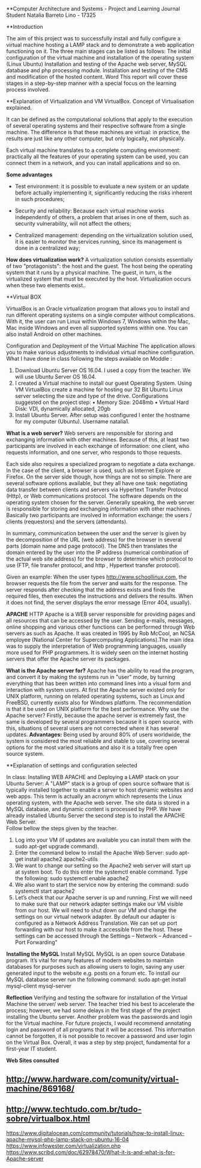 **Computer Architecture and Systems - Project and Learning Journal
Student Natalia Barreto Lino - 17325

**Introduction

The aim of this project was to successfully install and fully configure a virtual machine hosting a LAMP stack and to demonstrate a web application functioning on it. The three main stages can be listed as follows:
The initial configuration of the virtual machine and installation of the operating system (Linux Ubuntu)
Installation and testing of the Apache web server, MySQL database and php processing module.
Installation and testing of the CMS and modification of the hosted content. Word 
This report will cover these stages in a step-by-step manner with a special focus on the learning process involved.

**Explanation of Virtualization and VM VirtualBox. 
Concept of Virtualisation explained. 

It can be defined as the computational solutions that apply to the execution of several operating systems and their respective software from a single machine. The difference is that these machines are virtual: in practice, the results are just like any other computer, but only logically, not physically.

Each virtual machine translates to a complete computing environment: practically all the features of your operating system can be used, you can connect them in a network, and you can install applications and so on. 

**Some advantages**
- Test environment: it is possible to evaluate a new system or an update before actually implementing it, significantly reducing the risks inherent in such procedures;

- Security and reliability: Because each virtual machine works independently of others, a problem that arises in one of them, such as security vulnerability, will not affect the others;

- Centralized management: depending on the virtualization solution used, it is easier to monitor the services running, since its management is done in a centralized way;

**How does virtualization work?** 
A virtualization solution consists essentially of two "protagonists": the host and the guest. The host being the operating system that it runs by a physical machine. The guest, in turn, is the virtualized system that must be executed by the host. Virtualization occurs when these two elements exist..

**Virtual BOX

VirtualBox is an Oracle virtualization program that allows you to install and run different operating systems on a single computer without complications. With it, the user can run Linux within Windows 7, Windows within the Mac, Mac inside Windows and even all supported systems within one. You can also install Android on other machines.

Configuration and Deployment of the Virtual Machine 
The application allows you to make various adjustments to individual virtual machine configuration. What I have done in class following the steps available on Moddle :

1.	Download Ubuntu Server OS 16.04. I used a copy from the teacher. We will use Ubuntu Server OS 16.04.
2.	 I created a Virtual machine to install our guest Operating System. Using VM VirtualBox create a machine for hosting our 32 Bit Ubuntu Linux server selecting the size and type of the drive. Configurations suggested on the project step: • Memory Size: 2048mb • Virtual Hard Disk: VDI, dynamically allocated, 20gb 
3.	 Install Ubuntu Server. After setup was configured I enter the hostname for my computer (Ubuntu). Username natalia1. 

**What is a web server?**
Web servers are responsible for storing and exchanging information with other machines. Because of this, at least two participants are involved in each exchange of information: one client, who requests information, and one server, who responds to those requests.

Each side also requires a specialized program to negotiate a data exchange. In the case of the client, a browser is used, such as Internet Explore or Firefox. On the server side though, how things are not so simple. There are several software options available, but they all have one task: negotiating data transfer between clients and servers via Hypertext Transfer Protocol (Http), or Web communications protocol. The software depends on the operating system chosen for the server.
Generally speaking, the web server is responsible for storing and exchanging information with other machines. Basically two participants are involved in information exchange: the users / clients (requestors) and the servers (attendants).

In summary, communication between the user and the server is given by the decomposition of the URL (web address) for the browser in several parts (domain name and page protocol). The DNS then translates the domain entered by the user into the IP address (numerical combination of the actual web site address) for the browser to determine which protocol to use (FTP, file transfer protocol, and http , Hypertext transfer protocol).

Given an example:  When the user types http://www.schoollinux.com, the browser requests the file from the server and waits for the response. The server responds after checking that the address exists and finds the required files, then executes the instructions and delivers the results. When it does not find, the server displays the error message (Error 404, usually).


**APACHE**
HTTP Apache is a WEB server responsible for providing pages and all resources that can be accessed by the user. Sending e-mails, messages, online shopping and various other functions can be performed through Web servers as such as Apache.
It was created in 1995 by Rob McCool, an NCSA employee (National Center for Supercomputing Applications).The main idea was to supply the interpretation of Web programming languages, usually more used for PHP programmers. It is widely seen on the internet hosting servers that offer the Apache server its packages.

**What is the Apache server for?**
Apache has the ability to read the program, and convert it by making the systems run in "user" mode, by turning everything that has been written into command lines into a visual form and interaction with system users. At first the Apache server existed only for UNIX platform, running on related operating systems, such as Linux and FreeBSD, currently exists also for Windows platform. The recommendation is that it be used on UNIX platform for the best performance.
Why use the Apache server?
 Firstly, because the apache server is extremely fast, the same is developed by several programmers because it is open source, with this, situations of several users are not corrected where it has several updates.
**Advantages:**
 Being used by around 80% of users worldwide, the system is considered the most reliable and stable to use, covering several options for the most varied situations and also it is a totally free open source system. 

**Explanation of settings and configuration selected
 
In class:  Installing WEB APACHE and Deploying a LAMP stack on your Ubuntu Server:
A "LAMP" stack is a group of open source software that is typically installed together to enable a server to host dynamic websites and web apps. This term is actually an acronym which represents the Linux operating system, with the Apache web server. The site data is stored in a MySQL database, and dynamic content is processed by PHP.
We have already installed Ubuntu Server the second step is to install the APACHE Web Server.  
Follow bellow the steps given by the teacher. 

1.	Log into your VM (if updates are available you can install them with the sudo apt-get upgrade command). 
2.	Enter the command below to install the Apache Web Server: sudo apt-get install apache2 apache2-utils 
3.	We want to change our setting so the Apache2 web server will start up at system boot. To do this enter the systemctl enable command. Type the following: sudo systemctl enable apache2 
4.	We also want to start the service now by entering the command: sudo systemctl start apache2 
5.	Let’s check that our Apache server is up and running. First we will need to make sure that our network adapter settings make our VM visible from our host. We will need to shut down our VM and change the settings on our virtual network adapter. By default our adapter is configured as a Network Address Translation. We can set up port forwarding with our host to make it accessible from the host. These settings can be accessed through the Settings – Network – Advanced – Port Forwarding”
	
**Installing the MySQL**
Install MySQL MySQL is an open source Database program. It’s vital for many features of modern websites to maintain databases for purposes such as allowing users to login, saving any user generated input to the website e.g. posts on a forum etc. 
To install our MySQL database server run the following command: 
sudo apt-get install mysql-client mysql-server 


**Reflection** 
Verifying and testing the software for installation of the Virtual Machine the server/ web server. The teacher tried his best to accelerate the process; however, we had some delays in the first stage of the project installing the Ubuntu server. Another problem was the passwords and login for the Virtual machine. For future projects, I would recommend annotating login and password of all programs that it will be accessed. This information cannot be forgotten, it is not possible to recover a password and user login on the Virtual Box. Overall, it was a step by step project, fundamental for a first-year IT student.

**Web Sites consulted** 
## http://www.hardware.com/comunity/virtual-machine/869168/
## http://www.techtudo.com.br/tudo-sobre/virtualbox.html
https://www.digitalocean.com/community/tutorials/how-to-install-linux-apache-mysql-php-lamp-stack-on-ubuntu-16-04
https://www.infowester.com/virtualization.php
https://www.scribd.com/doc/62978470/What-it-is-and-what-is-for-Apache-server



